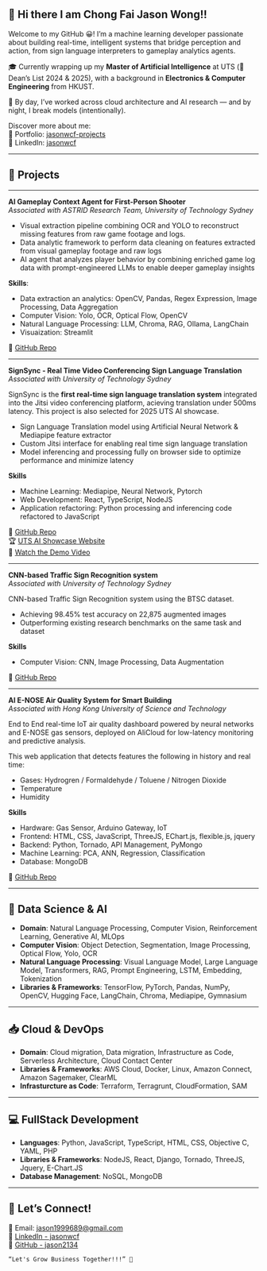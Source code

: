 ## 👋 Hi there I am Chong Fai Jason Wong!!

Welcome to my GitHub 😀! 
I’m a machine learning developer passionate about building real-time, intelligent systems that bridge perception and action, from sign language interpreters to gameplay analytics agents.

🎓 Currently wrapping up my **Master of Artificial Intelligence** at UTS (🏅 Dean’s List 2024 & 2025), with a background in **Electronics & Computer Engineering** from HKUST.

🧠 By day, I’ve worked across cloud architecture and AI research — and by night, I break models (intentionally).

Discover more about me:
<br>
💼 Portfolio: <a href='https://www.linkedin.com/in/jasonwcf/details/projects/'>jasonwcf-projects</a>
<br>
🔗 LinkedIn: <a href='https://www.linkedin.com/in/jasonwcf/'>jasonwcf</a>

---
## 🧪 Projects
---
**AI Gameplay Context Agent for First-Person Shooter**
<br>
_Associated with ASTRID Research Team, University of Technology Sydney_

- Visual extraction pipeline combining OCR and YOLO to reconstruct missing features from raw game footage and logs.
- Data analytic framework to perform data cleaning on features extracted from visual gameplay footage and raw logs
- AI agent that analyzes player behavior by combining enriched game log data with prompt-engineered LLMs to enable deeper gameplay insights

**Skills**:
- Data extraction an analytics: OpenCV, Pandas, Regex Expression, Image Processing, Data Aggregation
- Computer Vision: Yolo, OCR, Optical Flow, OpenCV
- Natural Language Processing: LLM, Chroma, RAG, Ollama, LangChain
- Visuaization: Streamlit

🔗 <a href='https://github.com/jason2134/multi_model_AI_gameplay_context_agent'>GitHub Repo</a>

---
**SignSync - Real Time Video Conferencing Sign Language Translation**  
_Associated with University of Technology Sydney_

SignSync is the **first real-time sign language translation system** integrated into the Jitsi video conferencing platform, acieving translation under 500ms latency. 
This project is also selected for 2025 UTS AI showcase.

- Sign Language Translation model using Artificial Neural Network & Mediapipe feature extractor
- Custom Jitsi interface for enabling real time sign language translation
- Model inferencing and processing fully on browser side to optimize performance and minimize latency

**Skills**
- Machine Learning: Mediapipe, Neural Network, Pytorch
- Web Development: React, TypeScript, NodeJS
- Application refactoring: Python processing and inferencing code refactored to JavaScript

🔗 <a href='https://github.com/jason2134/SignSync'>GitHub Repo</a>
<br>
🏆 <a href='https://utsfeitshowcases.org/ai-showcase/'>UTS AI Showcase Website</a>
<br>
🎥 [Watch the Demo Video](https://www.youtube.com/watch?v=Dt-oRFbHSq4)

---
**CNN-based Traffic Sign Recognition system**  
*Associated with University of Technology Sydney*

CNN-based Traffic Sign Recognition system using the BTSC dataset.
- Achieving 98.45% test accuracy on 22,875 augmented images
- Outperforming existing research benchmarks on the same task and dataset

**Skills**
- Computer Vision: CNN, Image Processing, Data Augmentation

🔗 <a href='https://github.com/jason2134/TrafficSignRecognitionUsingCNN'>GitHub Repo</a>

---
**AI E-NOSE Air Quality System for Smart Building**
<br>
*Associated with Hong Kong University of Science and Technology*

End to End real-time IoT air quality dashboard powered by neural networks and E-NOSE gas sensors, deployed on AliCloud for low-latency monitoring and predictive analysis.


This web application that detects features the following in history and real time:
- Gases: Hydrogren / Formaldehyde / Toluene / Nitrogen Dioxide
- Temperature
- Humidity

**Skills**
- Hardware: Gas Sensor, Arduino Gateway, IoT
- Frontend: HTML, CSS, JavaScript, ThreeJS, EChart.js, flexible.js, jquery
- Backend: Python, Tornado, API Management, PyMongo
- Machine Learning: PCA, ANN, Regression, Classification
- Database: MongoDB

🔗 <a href='https://github.com/jason2134/gas-monitoring-web-app'>GitHub Repo</a>

---
## 🤖 Data Science & AI
- **Domain**: Natural Language Processing, Computer Vision, Reinforcement Learning, Generative AI, MLOps
- **Computer Vision**: Object Detection, Segmentation, Image Processing, Optical Flow, Yolo, OCR
- **Natural Language Processing**: Visual Language Model, Large Language Model, Transformers, RAG, Prompt Engineering, LSTM, Embedding, Tokenization
- **Libraries & Frameworks**: TensorFlow, PyTorch, Pandas, NumPy, OpenCV, Hugging Face, LangChain, Chroma, Mediapipe, Gymnasium
---
## 📥 Cloud & DevOps
- **Domain**: Cloud migration, Data migration, Infrastructure as Code, Serverless Architecture, Cloud Contact Center
- **Libraries & Frameworks**: AWS Cloud, Docker, Linux, Amazon Connect, Amazon Sagemaker, ClearML
- **Infrasturcture as Code**: Terraform, Terragrunt, CloudFormation, SAM
---
## 💻 FullStack Development
- **Languages**: Python, JavaScript, TypeScript, HTML, CSS, Objective C, YAML, PHP
- **Libraries & Frameworks**: NodeJS, React, Django, Tornado, ThreeJS, Jquery, E-Chart.JS 
- **Database Management**: NoSQL, MongoDB
---
## 🔗 Let’s Connect!
📧 Email: jason1999689@gmail.com
<br>
💼 <a href='https://www.linkedin.com/in/jasonwcf'>LinkedIn - jasonwcf</a>
<br>
🐙 <a href='https://github.com/jason2134'>GitHub - jason2134</a>


```
“Let's Grow Business Together!!!” 🚀
```


